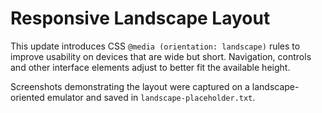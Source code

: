 # Responsive Landscape Layout

This update introduces CSS `@media (orientation: landscape)` rules to improve usability on devices that are wide but short. Navigation, controls and other interface elements adjust to better fit the available height.

Screenshots demonstrating the layout were captured on a landscape-oriented emulator and saved in `landscape-placeholder.txt`.

